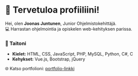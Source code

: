 # 👋 Tervetuloa profiiliini!  

Hei, olen **Joonas Juntunen**, Junior Ohjelmistokehittäjä.  
💻 Harrastan ohjelmointia ja opiskelen web-kehityksen parissa.  

### 🔧 Taitoni  
- **Kielet:** HTML, CSS, JavaScript, PHP, MySQL, Python, C#, C  
- **Kehykset:** Vue.js, Bootstrap, jQuery  


🌐 Katso portfolioni: [portfolio-linkki](https://geronimo.okol.org/~joojun/) 
